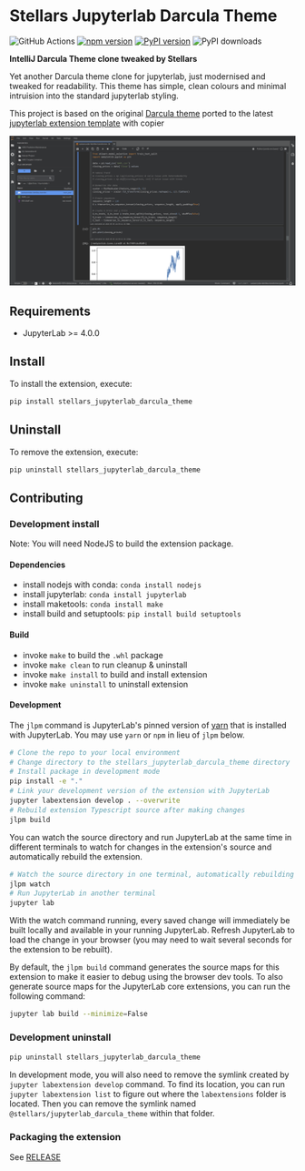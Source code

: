 # Stellars Jupyterlab Darcula Theme

![GitHub Actions](https://github.com/stellarshenson/jupyterlab_stellars_darcula_theme/actions/workflows/build.yml/badge.svg)
[![npm version](https://badge.fury.io/js/stellars-jupyterlab-darcula-theme.svg)](https://www.npmjs.com/package/stellars-jupyterlab-darcula-theme)
[![PyPI version](https://badge.fury.io/py/stellars-jupyterlab-darcula-theme.svg)](https://pypi.org/project/stellars-jupyterlab-darcula-theme/)
![PyPI downloads](https://img.shields.io/pypi/dm/stellars-jupyterlab-darcula-theme?label=PyPI%20downloads)

**IntelliJ Darcula Theme clone tweaked by Stellars**

Yet another Darcula theme clone for jupyterlab, just modernised and tweaked for readability.
This theme has simple, clean colours and minimal intruision into the standard jupyterlab styling.

This project is based on the original [Darcula theme](https://github.com/telamonian/theme-darcula) ported
to the latest [jupyterlab extension template](https://github.com/jupyterlab/extension-template) with copier

![](https://github.com/stellarshenson/jupyterlab_stellars_darcula_theme/blob/master/screenshot-stellars-darcula.png?raw=true)

## Requirements

- JupyterLab >= 4.0.0

## Install

To install the extension, execute:

```bash
pip install stellars_jupyterlab_darcula_theme
```

## Uninstall

To remove the extension, execute:

```bash
pip uninstall stellars_jupyterlab_darcula_theme
```

## Contributing

### Development install

Note: You will need NodeJS to build the extension package.

#### Dependencies

- install nodejs with conda: `conda install nodejs`
- install jupyterlab: `conda install jupyterlab`
- install maketools: `conda install make`
- install build and setuptools: `pip install build setuptools`

#### Build

- invoke `make` to build the `.whl` package
- invoke `make clean` to run cleanup & uninstall
- invoke `make install` to build and install extension
- invoke `make uninstall` to uninstall extension

#### Development

The `jlpm` command is JupyterLab's pinned version of
[yarn](https://yarnpkg.com/) that is installed with JupyterLab. You may use
`yarn` or `npm` in lieu of `jlpm` below.

```bash
# Clone the repo to your local environment
# Change directory to the stellars_jupyterlab_darcula_theme directory
# Install package in development mode
pip install -e "."
# Link your development version of the extension with JupyterLab
jupyter labextension develop . --overwrite
# Rebuild extension Typescript source after making changes
jlpm build
```

You can watch the source directory and run JupyterLab at the same time in different terminals to watch for changes in the extension's source and automatically rebuild the extension.

```bash
# Watch the source directory in one terminal, automatically rebuilding when needed
jlpm watch
# Run JupyterLab in another terminal
jupyter lab
```

With the watch command running, every saved change will immediately be built locally and available in your running JupyterLab. Refresh JupyterLab to load the change in your browser (you may need to wait several seconds for the extension to be rebuilt).

By default, the `jlpm build` command generates the source maps for this extension to make it easier to debug using the browser dev tools. To also generate source maps for the JupyterLab core extensions, you can run the following command:

```bash
jupyter lab build --minimize=False
```

### Development uninstall

```bash
pip uninstall stellars_jupyterlab_darcula_theme
```

In development mode, you will also need to remove the symlink created by `jupyter labextension develop`
command. To find its location, you can run `jupyter labextension list` to figure out where the `labextensions`
folder is located. Then you can remove the symlink named `@stellars/jupyterlab_darcula_theme` within that folder.

### Packaging the extension

See [RELEASE](RELEASE.md)
